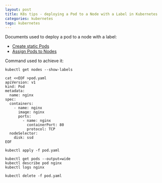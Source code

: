 ```yaml
---
layout: post
title: K8s tips - deploying a Pod to a Node with a Label in Kubernetes
categories: kubernetes
tags: kubernetes
---
```


Documents used to deploy a pod to a node with a label:
* [Create static Pods](https://kubernetes.io/docs/tasks/configure-pod-container/static-pod/)
* [Assign Pods to Nodes](https://kubernetes.io/docs/tasks/configure-pod-container/assign-pods-nodes/)

Command used to achieve it:
```
kubectl get nodes --show-labels

cat <<EOF >pod.yaml
apiVersion: v1
kind: Pod
metadata:
  name: nginx
spec:
  containers:
    - name: nginx
      image: nginx
      ports:
        - name: nginx
          containerPort: 80
          protocol: TCP
  nodeSelector:
    disk: ssd
EOF

kubectl apply -f pod.yaml 

kubectl get pods --output=wide
kubectl describe pod nginx
kubectl logs nginx

kubectl delete -f pod.yaml 
```